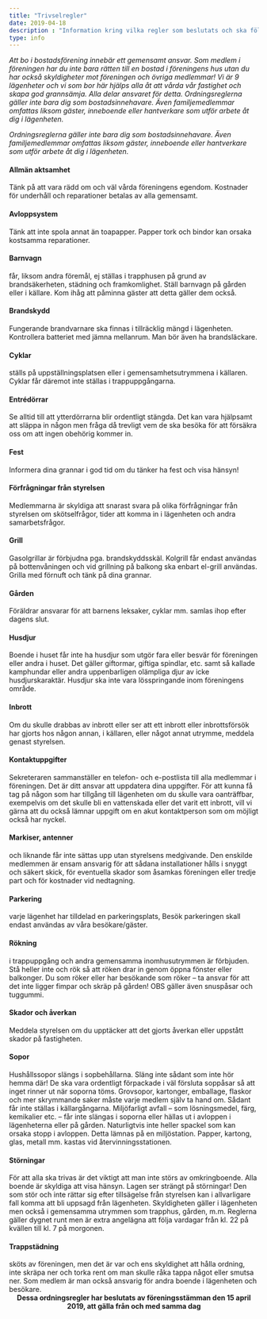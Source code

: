 ```yaml
---
title: "Trivselregler"
date: 2019-04-18
description : "Information kring vilka regler som beslutats och ska följas."
type: info
---
```


<p><i>Att bo i bostadsförening innebär ett gemensamt ansvar. Som medlem i föreningen har du inte bara rätten till en bostad i föreningens hus utan du har också skyldigheter mot föreningen och övriga medlemmar! Vi är 9 lägenheter och vi som bor här hjälps alla åt att vårda vår fastighet och skapa god grannsämja. Alla delar ansvaret för detta.
Ordningsreglerna gäller inte bara dig som bostadsinnehavare. Även familjemedlemmar omfattas liksom gäster, inneboende eller hantverkare som utför arbete åt dig i lägenheten.</i></p>

<p><i>Ordningsreglerna gäller inte bara dig som bostadsinnehavare. Även familjemedlemmar omfattas liksom gäster, inneboende eller hantverkare som utför arbete åt dig i lägenheten. </i></p>

<h4>Allmän aktsamhet</h4> Tänk på att vara rädd om och väl vårda föreningens egendom. Kostnader för underhåll och reparationer betalas av alla gemensamt.

<h4>Avloppsystem</h4> Tänk att inte spola annat än toapapper. Papper tork och bindor kan orsaka kostsamma reparationer.

<h4>Barnvagn</h4> får, liksom andra föremål, ej ställas i trapphusen på grund av brandsäkerheten, städning och framkomlighet. Ställ barnvagn på gården eller i källare. Kom ihåg att påminna gäster att detta gäller dem också.

<h4>Brandskydd</h4> Fungerande brandvarnare ska finnas i tillräcklig mängd i lägenheten. Kontrollera batteriet med jämna mellanrum. Man bör även ha brandsläckare.

<h4>Cyklar</h4> ställs på uppställningsplatsen eller i gemensamhetsutrymmena i källaren. Cyklar får däremot inte ställas i trappuppgångarna.

<h4>Entrédörrar</h4> Se alltid till att ytterdörrarna blir ordentligt stängda. Det kan vara hjälpsamt att släppa in någon men fråga då trevligt vem de ska besöka för att försäkra oss om att ingen obehörig kommer in.

<h4>Fest</h4> Informera dina grannar i god tid om du tänker ha fest och visa hänsyn!

<h4>Förfrågningar från styrelsen</h4> Medlemmarna är skyldiga att snarast svara på olika förfrågningar från styrelsen om skötselfrågor, tider att komma in i lägenheten och andra samarbetsfrågor.

<h4>Grill</h4> Gasolgrillar är förbjudna pga. brandskyddsskäl. Kolgrill får endast användas på bottenvåningen och vid grillning på balkong ska enbart el-grill användas. Grilla med förnuft och tänk på dina grannar.

<h4>Gården</h4> Föräldrar ansvarar för att barnens leksaker, cyklar mm. samlas ihop efter dagens slut.

<h4>Husdjur</h4> Boende i huset får inte ha husdjur som utgör fara eller besvär för föreningen eller andra i huset. Det gäller giftormar, giftiga spindlar, etc. samt så kallade kamphundar eller andra uppenbarligen olämpliga djur av icke husdjurskaraktär. Husdjur ska inte vara lösspringande inom föreningens område.

<h4>Inbrott</h4> Om du skulle drabbas av inbrott eller ser att ett inbrott eller inbrottsförsök har gjorts hos någon annan, i källaren, eller något annat utrymme, meddela genast styrelsen.

<h4>Kontaktuppgifter</h4> Sekreteraren sammanställer en telefon- och e-postlista till alla medlemmar i föreningen. Det är ditt ansvar att uppdatera dina uppgifter. För att kunna få tag på någon som har tillgång till lägenheten om du skulle vara oanträffbar, exempelvis om det skulle bli en vattenskada eller det varit ett inbrott, vill vi gärna att du också lämnar uppgift om en akut kontaktperson som om möjligt också har nyckel.

<h4>Markiser, antenner</h4> och liknande får inte sättas upp utan styrelsens medgivande. Den enskilde medlemmen är ensam ansvarig för att sådana installationer hålls i snyggt och säkert skick, för eventuella skador som åsamkas föreningen eller tredje part och för kostnader vid nedtagning.

<h4>Parkering</h4> varje lägenhet har tilldelad en parkeringsplats, Besök parkeringen skall endast användas av våra besökare/gäster.

<h4>Rökning</h4> i trappuppgång och andra gemensamma inomhusutrymmen är förbjuden. Stå heller inte och rök så att röken drar in genom öppna fönster eller balkonger. Du som röker eller har besökande som röker – ta ansvar för att det inte ligger fimpar och skräp på gården! OBS gäller även snuspåsar och tuggummi.

<h4>Skador och åverkan</h4> Meddela styrelsen om du upptäcker att det gjorts åverkan eller uppstått skador på fastigheten.

<h4>Sopor</h4> Hushållssopor slängs i sopbehållarna. Släng inte sådant som inte hör hemma där! De ska vara ordentligt förpackade i väl försluta soppåsar så att inget rinner ut när soporna töms. Grovsopor, kartonger, emballage, flaskor och mer skrymmande saker måste varje medlem själv ta hand om. Sådant får inte ställas i källargångarna. Miljöfarligt avfall – som lösningsmedel, färg, kemikalier etc. – får inte slängas i soporna eller hällas ut i avloppen i lägenheterna eller på gården. Naturligtvis inte heller spackel som kan orsaka stopp i avloppen. Detta lämnas på en miljöstation. Papper, kartong, glas, metall mm. kastas vid återvinningsstationen.

<h4>Störningar</h4> För att alla ska trivas är det viktigt att man inte störs av omkringboende. Alla boende är skyldiga att visa hänsyn. Lagen ser strängt på störningar! Den som stör och inte rättar sig efter tillsägelse från styrelsen kan i allvarligare fall komma att bli uppsagd från lägenheten. Skyldigheten gäller i lägenheten men också i gemensamma utrymmen som trapphus, gården, m.m. Reglerna gäller dygnet runt men är extra angelägna att följa vardagar från kl. 22 på kvällen till kl. 7 på morgonen.

<h4>Trappstädning</h4> sköts av föreningen, men det är var och ens skyldighet att hålla ordning, inte skräpa ner och torka rent om man skulle råka tappa något eller smutsa ner. Som medlem är man också ansvarig för andra boende i lägenheten och besökare.

<br>
<center><b>Dessa ordningsregler har beslutats av föreningsstämman den 15 april 2019,
att gälla från och med samma dag</b></center>
